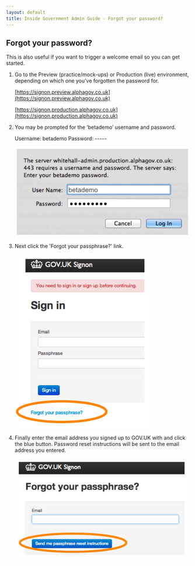 ```yaml
---
layout: default
title: Inside Government Admin Guide - Forgot your password?
---
```


## Forgot your password?

This is also useful if you want to trigger a welcome email so you can get started.

1. Go to the Preview (practice/mock-ups) or Production (live) environment, depending on which one you’ve forgotten the password for.

   [https://signon.preview.alphagov.co.uk](https://signon.preview.alphagov.co.uk)

   [https://signon.production.alphagov.co.uk](https://signon.production.alphagov.co.uk)

2. You may be prompted for the ‘betademo’ username and password.

   Username: betademo
   Password: -----

   ![Get an account 5](get-an-account-5.png)

3. Next click the 'Forgot your passphrase?'
link.

   ![Forgot your password 1](forgot-your-password-1.png)

4. Finally enter the email address you signed up to GOV.UK with and click the blue button. Password reset instructions will be sent to the email address you entered.

   ![Forgot your password 2](forgot-your-password-2.png)
